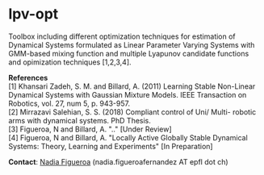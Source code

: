 # lpv-opt
Toolbox including different optimization techniques for estimation of Dynamical Systems formulated as Linear Parameter Varying Systems with GMM-based mixing function and multiple Lyapunov candidate functions and opimization techniques [1,2,3,4].




**References**     
[1] Khansari Zadeh, S. M. and Billard, A. (2011) Learning Stable Non-Linear Dynamical Systems with Gaussian Mixture Models. IEEE Transaction on Robotics, vol. 27, num 5, p. 943-957.    
[2] Mirrazavi Salehian, S. S. (2018) Compliant control of Uni/ Multi- robotic arms with dynamical systems. PhD Thesis.  
[3] Figueroa, N and Billard, A. ".." [Under Review]   
[4] Figueroa, N and Billard, A. "Locally Active Globally Stable Dynamical Systems: Theory, Learning and Experiments" [In Preparation]

**Contact**: [Nadia Figueroa](http://lasa.epfl.ch/people/member.php?SCIPER=238387) (nadia.figueroafernandez AT epfl dot ch)

